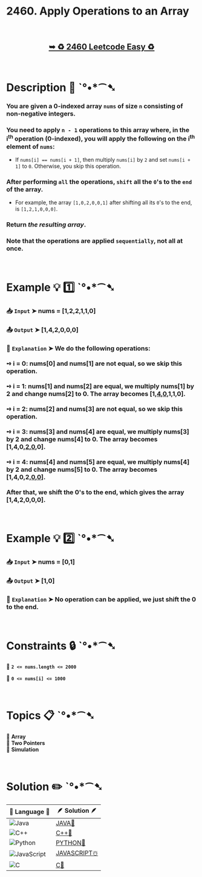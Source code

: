 # 2460. Apply Operations to an Array

</br>

<h2 align="center"> 

<a href="https://leetcode.com/problems/apply-operations-to-an-array/description/?envType=daily-question&envId=2025-03-01"><strong>➥ ♻️ 2460 Leetcode Easy ♻️ </strong></a>
</h2>

</br>

# Description 📜 ˋ°•*⁀➷

### You are given a 0-indexed array `nums` of size `n` consisting of non-negative integers.

### You need to apply `n - 1` operations to this array where, in the i<sup>th</sup> operation (0-indexed), you will apply the following on the i<sup>th</sup> element of `nums`:

- If `nums[i] == nums[i + 1]`, then multiply `nums[i]` by `2` and set `nums[i + 1]` to `0`. Otherwise, you skip this operation.

### After performing `all` the operations, `shift` all the `0`'s to the `end` of the array.

- For example, the array `[1,0,2,0,0,1]` after shifting all its `0`'s to the end, is `[1,2,1,0,0,0]`.

### Return *the resulting array*.

### Note that the operations are applied `sequentially`, not all at once.

</br>

# Example 💡 1️⃣ ˋ°•*⁀➷

  ### 📥 `Input`  ➤ nums = [1,2,2,1,1,0]

  ### 📤 `Output`  ➤ [1,4,2,0,0,0]

  ### 🔦 `Explanation`  ➤ We do the following operations:</br></br>➺ i = 0: nums[0] and nums[1] are not equal, so we skip this operation.</br></br> ➺ i = 1: nums[1] and nums[2] are equal, we multiply nums[1] by 2 and change nums[2] to 0. The array becomes [1,<ins>4</ins>,<ins>0</ins>,1,1,0].</br></br> ➺ i = 2: nums[2] and nums[3] are not equal, so we skip this operation.</br></br> ➺ i = 3: nums[3] and nums[4] are equal, we multiply nums[3] by 2 and change nums[4] to 0. The array becomes [1,4,0,<ins>2</ins>,<ins>0</ins>,0].</br></br> ➺ i = 4: nums[4] and nums[5] are equal, we multiply nums[4] by 2 and change nums[5] to 0. The array becomes [1,4,0,2,<ins>0</ins>,<ins>0</ins>].</br></br> After that, we shift the 0's to the end, which gives the array [1,4,2,0,0,0].

</br>

# Example 💡 2️⃣ ˋ°•*⁀➷

  ### 📥 `Input` ➤ nums = [0,1]

  ### 📤 `Output`  ➤ [1,0]

  ### 🔦 `Explanation` ➤  No operation can be applied, we just shift the 0 to the end.

</br>

# Constraints 🔒 ˋ°•*⁀➷

🔹 **`2 <= nums.length <= 2000`** </br>

🔹 **`0 <= nums[i] <= 1000`** </br>

</br>

# Topics 📋 ˋ°•*⁀➷

🔸 **Array**  </br>
🔸 **Two Pointers**  </br>
🔸 **Simulation**  </br>

</br>

# Solution ✏️ ˋ°•*⁀➷

| 📒 Language 📒  | 🪶 Solution 🪶 |
| ------------- | ------------- |
|  ![Java](https://img.shields.io/badge/java-%23ED8B00.svg?style=for-the-badge&logo=openjdk&logoColor=white)  | [JAVA🍁](https://github.com/Prakhar-002/LEETCODE/blob/main/%F0%9F%8D%84%20Daily%20Challenge%202025%20%F0%9F%8D%B3/%F0%9F%94%AC%20Examine%20Thoroughly%20%F0%9F%A7%AC/03%20Mar%20%F0%9F%8C%BC/01%20-%2003%20-%202025%20---%202460.%20Apply%20Operations%20to%20an%20Array%20%E2%98%83%EF%B8%8F%20%F0%9F%8D%81%20%F0%9F%8D%B0%20%F0%9F%8E%B2%20%F0%9F%92%96/%F0%9F%8D%81JAVA%20-%202460.%20Apply%20Operations%20to%20an%20Array.java) |
|  ![C++](https://img.shields.io/badge/c++-%2300599C.svg?style=for-the-badge&logo=c%2B%2B&logoColor=white)  | [C++🎲](https://github.com/Prakhar-002/LEETCODE/blob/main/%F0%9F%8D%84%20Daily%20Challenge%202025%20%F0%9F%8D%B3/%F0%9F%94%AC%20Examine%20Thoroughly%20%F0%9F%A7%AC/03%20Mar%20%F0%9F%8C%BC/01%20-%2003%20-%202025%20---%202460.%20Apply%20Operations%20to%20an%20Array%20%E2%98%83%EF%B8%8F%20%F0%9F%8D%81%20%F0%9F%8D%B0%20%F0%9F%8E%B2%20%F0%9F%92%96/%F0%9F%8E%B2CPP%20-%202460.%20Apply%20Operations%20to%20an%20Array.cpp)  |
|  ![Python](https://img.shields.io/badge/python-3670A0?style=for-the-badge&logo=python&logoColor=ffdd54)    | [PYTHON🍰](https://github.com/Prakhar-002/LEETCODE/blob/main/%F0%9F%8D%84%20Daily%20Challenge%202025%20%F0%9F%8D%B3/%F0%9F%94%AC%20Examine%20Thoroughly%20%F0%9F%A7%AC/03%20Mar%20%F0%9F%8C%BC/01%20-%2003%20-%202025%20---%202460.%20Apply%20Operations%20to%20an%20Array%20%E2%98%83%EF%B8%8F%20%F0%9F%8D%81%20%F0%9F%8D%B0%20%F0%9F%8E%B2%20%F0%9F%92%96/%F0%9F%8D%B0PYTHON%20-%202460.%20Apply%20Operations%20to%20an%20Array.py) |
| ![JavaScript](https://img.shields.io/badge/javascript-%23323330.svg?style=for-the-badge&logo=javascript&logoColor=%23F7DF1E)   | [JAVASCRIPT☃️](https://github.com/Prakhar-002/LEETCODE/blob/main/%F0%9F%8D%84%20Daily%20Challenge%202025%20%F0%9F%8D%B3/%F0%9F%94%AC%20Examine%20Thoroughly%20%F0%9F%A7%AC/03%20Mar%20%F0%9F%8C%BC/01%20-%2003%20-%202025%20---%202460.%20Apply%20Operations%20to%20an%20Array%20%E2%98%83%EF%B8%8F%20%F0%9F%8D%81%20%F0%9F%8D%B0%20%F0%9F%8E%B2%20%F0%9F%92%96/%E2%98%83%EF%B8%8FJAVASCRIPT%20-%202460.%20Apply%20Operations%20to%20an%20Array.js) |
|   ![C](https://img.shields.io/badge/c-%2300599C.svg?style=for-the-badge&logo=c&logoColor=white)   | [C💖](https://github.com/Prakhar-002/LEETCODE/blob/main/%F0%9F%8D%84%20Daily%20Challenge%202025%20%F0%9F%8D%B3/%F0%9F%94%AC%20Examine%20Thoroughly%20%F0%9F%A7%AC/03%20Mar%20%F0%9F%8C%BC/01%20-%2003%20-%202025%20---%202460.%20Apply%20Operations%20to%20an%20Array%20%E2%98%83%EF%B8%8F%20%F0%9F%8D%81%20%F0%9F%8D%B0%20%F0%9F%8E%B2%20%F0%9F%92%96/%F0%9F%92%96C%20-%202460.%20Apply%20Operations%20to%20an%20Array.c)  |
